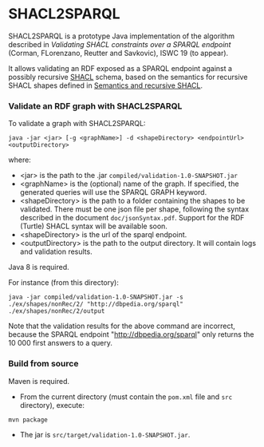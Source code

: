 # SHACL2SPARQL #

SHACL2SPARQL is a prototype Java implementation of the algorithm described in
*Validating SHACL constraints over a SPARQL endpoint* (Corman, FLorenzano, Reutter and Savkovic), ISWC 19 (to appear).

It allows validating an RDF exposed as a SPARQL endpoint against a possibly recursive [SHACL](https://www.w3.org/TR/shacl/) schema,
based on the semantics for recursive SHACL shapes defined in
[Semantics and recursive SHACL](https://www.inf.unibz.it/krdb/KRDB%20files/tech-reports/KRDB18-01.pdf).


### Validate an RDF graph with SHACL2SPARQL ###

To validate a graph with SHACL2SPARQL:

```
java -jar <jar> [-g <graphName>] -d <shapeDirectory> <endpointUrl> <outputDirectory>
```

where:
* \<jar\> is the path to the .jar `compiled/validation-1.0-SNAPSHOT.jar`
* \<graphName\> is the (optional) name of the graph. If specified, the generated queries will use the SPARQL GRAPH keyword.
* \<shapeDirectory\> is the path to a folder containing the shapes to be validated.
There must be one json file per shape, following the syntax described in the document `doc/jsonSyntax.pdf`.
Support for the RDF (Turtle) SHACL syntax will be available soon. 
* \<shapeDirectory\> is the url of the sparql endpoint.
* \<outputDirectory\> is the path to the output directory. It will contain logs and validation results.

Java 8 is required.

For instance (from this directory):
```
java -jar compiled/validation-1.0-SNAPSHOT.jar -s ./ex/shapes/nonRec/2/ "http://dbpedia.org/sparql"  ./ex/shapes/nonRec/2/output
```

Note that the validation results for the above command are incorrect, because the SPARQL endpoint "http://dbpedia.org/sparql" only returns the 10 000 first answers to a query.


### Build from source ###

Maven is required.

* From the current directory (must contain the `pom.xml` file and `src` directory), execute:
```
mvn package
```
* The jar is `src/target/validation-1.0-SNAPSHOT.jar`.
